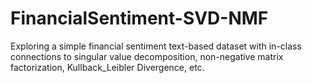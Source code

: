 # FinancialSentiment-SVD-NMF
Exploring a simple financial sentiment text-based dataset with in-class connections to singular value decomposition, non-negative matrix factorization, Kullback_Leibler Divergence, etc.
